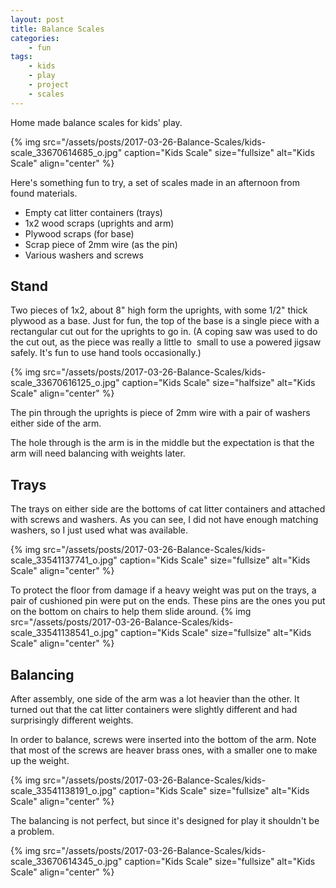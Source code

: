 ```yaml
---
layout: post
title: Balance Scales
categories:
    - fun
tags:
    - kids
    - play
    - project
    - scales
---
```


Home made balance scales for kids' play.

{% img src="/assets/posts/2017-03-26-Balance-Scales/kids-scale_33670614685_o.jpg" caption="Kids Scale" size="fullsize" alt="Kids Scale" align="center" %}

Here's something fun to try, a set of scales made in an afternoon from found materials.
<ul>
<li>Empty cat litter containers (trays)</li>
<li>1x2 wood scraps (uprights and arm)</li>
<li>Plywood scraps (for base)</li>
<li>Scrap piece of 2mm wire (as the pin)</li>
<li>Various washers and screws</li>
</ul>
<h2>Stand</h2>
Two pieces of 1x2, about 8" high form the uprights, with some 1/2" thick plywood as a base. Just for fun, the top of the base is a single piece with a rectangular cut out for the uprights to go in. (A coping saw was used to do the cut out, as the piece was really a little to  small to use a powered jigsaw safely. It's fun to use hand tools occasionally.)

{% img src="/assets/posts/2017-03-26-Balance-Scales/kids-scale_33670616125_o.jpg" caption="Kids Scale" size="halfsize" alt="Kids Scale" align="center" %}

The pin through the uprights is piece of 2mm wire with a pair of washers either side of the arm.

The hole through is the arm is in the middle but the expectation is that the arm will need balancing with weights later.
<h2>Trays</h2>
The trays on either side are the bottoms of cat litter containers and attached with screws and washers. As you can see, I did not have enough matching washers, so I just used what was available.

{% img src="/assets/posts/2017-03-26-Balance-Scales/kids-scale_33541137741_o.jpg" caption="Kids Scale" size="fullsize" alt="Kids Scale" align="center" %}

To protect the floor from damage if a heavy weight was put on the trays, a pair of cushioned pin were put on the ends. These pins are the ones you put on the bottom on chairs to help them slide around.
{% img src="/assets/posts/2017-03-26-Balance-Scales/kids-scale_33541138541_o.jpg" caption="Kids Scale" size="fullsize" alt="Kids Scale" align="center" %}
<h2>Balancing</h2>
After assembly, one side of the arm was a lot heavier than the other. It turned out that the cat litter containers were slightly different and had surprisingly different weights.

In order to balance, screws were inserted into the bottom of the arm. Note that most of the screws are heaver brass ones, with a smaller one to make up the weight.

{% img src="/assets/posts/2017-03-26-Balance-Scales/kids-scale_33541138191_o.jpg" caption="Kids Scale" size="fullsize" alt="Kids Scale" align="center" %}

The balancing is not perfect, but since it's designed for play it shouldn't be a problem.

{% img src="/assets/posts/2017-03-26-Balance-Scales/kids-scale_33670614345_o.jpg" caption="Kids Scale" size="fullsize" alt="Kids Scale" align="center" %}